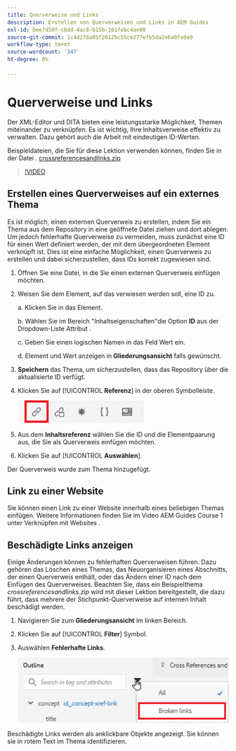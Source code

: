 ```yaml
---
title: Querverweise und Links
description: Erstellen von Querverweisen und Links in AEM Guides
exl-id: bee7d50f-cbdd-4ac8-b15b-101febc4ae80
source-git-commit: 1c4d278a05f2612bc55ce277efb5da2e6a0fa9a9
workflow-type: tm+mt
source-wordcount: '347'
ht-degree: 0%

---
```


# Querverweise und Links

Der XML-Editor und DITA bieten eine leistungsstarke Möglichkeit, Themen miteinander zu verknüpfen. Es ist wichtig, Ihre Inhaltsverweise effektiv zu verwalten. Dazu gehört auch die Arbeit mit eindeutigen ID-Werten.

Beispieldateien, die Sie für diese Lektion verwenden können, finden Sie in der Datei .
[crossreferencesandlinks.zip](assets/crossreferencesandlinks.zip)

>[!VIDEO](https://video.tv.adobe.com/v/342764?quality=12&learn=on)

## Erstellen eines Querverweises auf ein externes Thema

Es ist möglich, einen externen Querverweis zu erstellen, indem Sie ein Thema aus dem Repository in eine geöffnete Datei ziehen und dort ablegen. Um jedoch fehlerhafte Querverweise zu vermeiden, muss zunächst eine ID für einen Wert definiert werden, der mit dem übergeordneten Element verknüpft ist. Dies ist eine einfache Möglichkeit, einen Querverweis zu erstellen und dabei sicherzustellen, dass IDs korrekt zugewiesen sind.

1. Öffnen Sie eine Datei, in die Sie einen externen Querverweis einfügen möchten.

2. Weisen Sie dem Element, auf das verwiesen werden soll, eine ID zu.

   a. Klicken Sie in das Element.

   b. Wählen Sie im Bereich &quot;Inhaltseigenschaften&quot;die Option **ID** aus der Dropdown-Liste Attribut .

   c. Geben Sie einen logischen Namen in das Feld Wert ein.

   d. Element und Wert anzeigen in **Gliederungsansicht** falls gewünscht.

3. **Speichern** das Thema, um sicherzustellen, dass das Repository über die aktualisierte ID verfügt.

4. Klicken Sie auf [!UICONTROL **Referenz**] in der oberen Symbolleiste.

   ![Symbolleiste](images/lesson-7/references-icon.png)

5. Aus dem **Inhaltsreferenz** wählen Sie die ID und die Elementpaarung aus, die Sie als Querverweis einfügen möchten.

6. Klicken Sie auf [!UICONTROL **Auswählen**].

Der Querverweis wurde zum Thema hinzugefügt.

## Link zu einer Website

Sie können einen Link zu einer Website innerhalb eines beliebigen Themas einfügen. Weitere Informationen finden Sie im Video AEM Guides Course 1 unter Verknüpfen mit Websites .


## Beschädigte Links anzeigen

Einige Änderungen können zu fehlerhaften Querverweisen führen. Dazu gehören das Löschen eines Themas, das Neuorganisieren eines Abschnitts, der einen Querverweis enthält, oder das Ändern einer ID nach dem Einfügen des Querverweises. Beachten Sie, dass ein Beispielthema _crossreferencesandlinks.zip_ wird mit dieser Lektion bereitgestellt, die dazu führt, dass mehrere der Stichpunkt-Querverweise auf internen Inhalt beschädigt werden.

1. Navigieren Sie zum **Gliederungsansicht** im linken Bereich.

2. Klicken Sie auf [!UICONTROL **Filter**] Symbol.

3. Auswählen **Fehlerhafte Links**.

   ![Filter-Dropdown](images/lesson-7/broken-links.png)

Beschädigte Links werden als anklickbare Objekte angezeigt. Sie können sie in rotem Text im Thema identifizieren.
